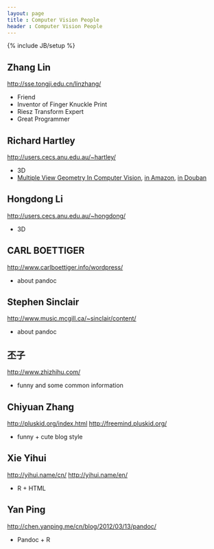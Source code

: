 ```yaml
---
layout: page
title : Computer Vision People
header : Computer Vision People
---
```

{% include JB/setup %}


Zhang Lin
-----------------------
<http://sse.tongji.edu.cn/linzhang/>

+ Friend
+ Inventor of Finger Knuckle Print
+ Riesz Transform Expert
+ Great Programmer

Richard Hartley
-----------------------
<http://users.cecs.anu.edu.au/~hartley/>

+ 3D
+ [Multiple View Geometry In Computer Vision](http://www.robots.ox.ac.uk/~vgg/hzbook/), [in Amazon](http://www.amazon.com/Multiple-View-Geometry-Computer-Vision/dp/0521540518), [in Douban](http://book.douban.com/subject/1841346/)

Hongdong Li
-----------------------
<http://users.cecs.anu.edu.au/~hongdong/>

+ 3D

CARL BOETTIGER
-----------------------
<http://www.carlboettiger.info/wordpress/>

+ about pandoc

Stephen Sinclair
-----------------------
<http://www.music.mcgill.ca/~sinclair/content/>

+ about pandoc

丕子
-----------------------
<http://www.zhizhihu.com/>

+ funny and some common information

Chiyuan Zhang
-----------------------
<http://pluskid.org/index.html>
<http://freemind.pluskid.org/>

+ funny + cute blog style

Xie Yihui
-----------------------
<http://yihui.name/cn/>
<http://yihui.name/en/>

+ R + HTML


Yan Ping
-----------------------
<http://chen.yanping.me/cn/blog/2012/03/13/pandoc/>

+ Pandoc + R

